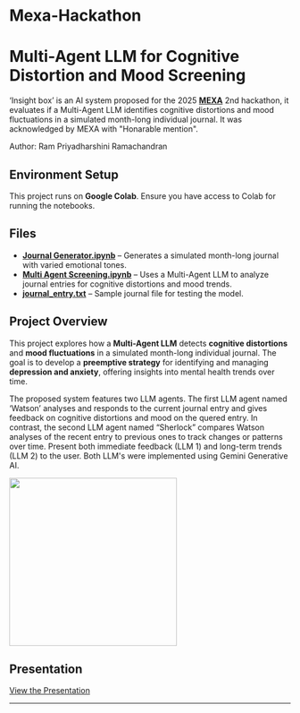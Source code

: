 # Mexa-Hackathon
# Multi-Agent LLM for Cognitive Distortion and Mood Screening  
‘Insight box’ is an AI system proposed for the 2025 **[MEXA](https://mexa.app/about-us)** 2nd hackathon, it evaluates if a  Multi-Agent LLM identifies cognitive distortions and mood fluctuations in a simulated month-long individual journal. It was acknowledged by MEXA with "Honarable mention". 

Author: Ram Priyadharshini Ramachandran

## Environment Setup  
This project runs on **Google Colab**. Ensure you have access to Colab for running the notebooks.  

## Files  
- **[Journal Generator.ipynb](https://colab.research.google.com/drive/1seJBtV8bknMxI2Hp8vxURWFwn5u8sSf5?usp=sharing)** – Generates a simulated month-long journal with varied emotional tones.  
- **[Multi Agent Screening.ipynb](https://colab.research.google.com/drive/1mZHELhkJpRcCDHkSdmyvMNcTlvy4G-Jh?usp=sharing)** – Uses a Multi-Agent LLM to analyze journal entries for cognitive distortions and mood trends.  
- **[journal_entry.txt](journal_entry.txt)** – Sample journal file for testing the model.  

## Project Overview  
This project explores how a **Multi-Agent LLM** detects **cognitive distortions** and **mood fluctuations** in a simulated month-long individual journal. The goal is to develop a **preemptive strategy** for identifying and managing **depression and anxiety**, offering insights into mental health trends over time.  

The proposed system features two LLM agents. The first LLM agent named ‘Watson’ analyses and responds to the current journal entry and gives feedback on cognitive distortions and mood on the quered entry. In contrast, the second LLM agent named “Sherlock” compares Watson analyses of the recent entry to previous ones to track changes or patterns over time. Present both immediate feedback (LLM 1) and long-term trends (LLM 2) to the user. Both LLM's were implemented using Gemini Generative AI.

<img src="https://github.com/user-attachments/assets/21c7ce1d-6d0a-464b-bd1e-6c137ba246fb" width="300"/>




## Presentation  
[View the Presentation](https://docs.google.com/presentation/d/1nhYHsb1yFmGZ3mNETs_Igq-GEx27BHaAjgssCIJXVnA/edit?usp=sharing)  

---

